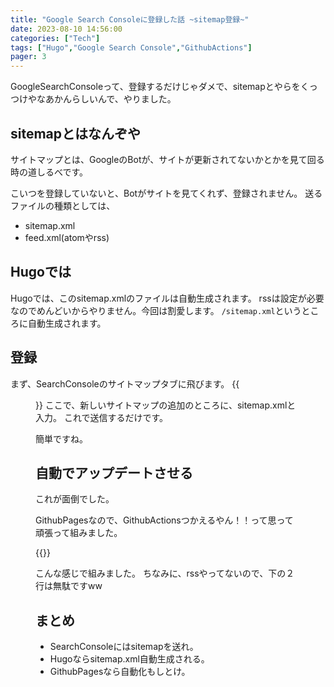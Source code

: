 ```yaml
---
title: "Google Search Consoleに登録した話 ~sitemap登録~"
date: 2023-08-10 14:56:00
categories: ["Tech"]
tags: ["Hugo","Google Search Console","GithubActions"]
pager: 3
---
```

GoogleSearchConsoleって、登録するだけじゃダメで、sitemapとやらをくっつけやなあかんらしいんで、やりました。

## sitemapとはなんぞや
サイトマップとは、GoogleのBotが、サイトが更新されてないかとかを見て回る時の道しるべです。

こいつを登録していないと、Botがサイトを見てくれず、登録されません。
送るファイルの種類としては、
- sitemap.xml
- feed.xml(atomやrss)

## Hugoでは
Hugoでは、このsitemap.xmlのファイルは自動生成されます。
rssは設定が必要なのでめんどいからやりません。今回は割愛します。
`/sitemap.xml`というところに自動生成されます。

## 登録
まず、SearchConsoleのサイトマップタブに飛びます。
{{<figure src="./sitemap.png" alt="sitemapを登録" width="75%">}}
ここで、新しいサイトマップの追加のところに、sitemap.xmlと入力。
これで送信するだけです。

簡単ですね。

## 自動でアップデートさせる
これが面倒でした。

GithubPagesなので、GithubActionsつかえるやん！！って思って頑張って組みました。

{{<gist yuito-it fa3777cb5b76833ee432eef666d9e199>}}

こんな感じで組みました。
ちなみに、rssやってないので、下の２行は無駄ですww

## まとめ
- SearchConsoleにはsitemapを送れ。
- Hugoならsitemap.xml自動生成される。
- GithubPagesなら自動化もしとけ。